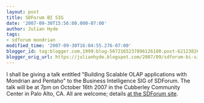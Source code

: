 ```yaml
---
layout: post
title: SDForum BI SIG
date: '2007-09-30T15:56:00.000-07:00'
author: Julian Hyde
tags:
- sdforum mondrian
modified_time: '2007-09-30T16:04:55.276-07:00'
blogger_id: tag:blogger.com,1999:blog-5672165237896126100.post-6212382616500950647
blogger_orig_url: https://julianhyde.blogspot.com/2007/09/sdforum-bi-sig.html
---
```


I shall be giving a talk entitled "Building Scalable OLAP applications with Mondrian and Pentaho" to the Business Intelligence SIG of SDForum. The talk will be at 7pm on October 16th 2007 in the Cubberley Community Center in Palo Alto, CA. All are welcome; details <a href="http://www.sdforum.com/index.cfm?fuseaction=Calendar.eventDetail&amp;eventID=12963">at the SDForum site</a>.